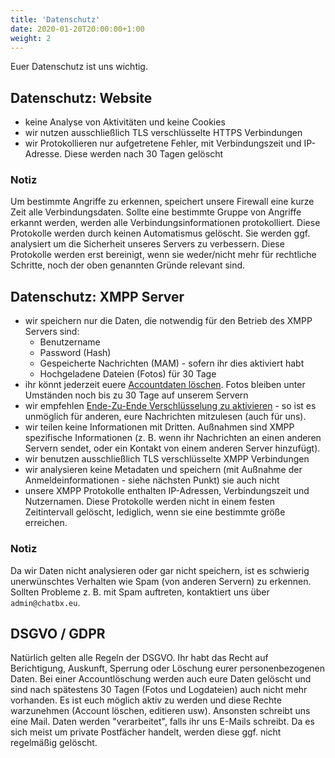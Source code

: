 ```yaml
---
title: 'Datenschutz'
date: 2020-01-20T20:00:00+1:00
weight: 2
---
```


Euer Datenschutz ist uns wichtig.

## Datenschutz: Website

- keine Analyse von Aktivitäten und keine Cookies
- wir nutzen ausschließlich TLS verschlüsselte HTTPS Verbindungen
- wir Protokollieren nur aufgetretene Fehler, mit Verbindungszeit und IP-Adresse. Diese werden nach 30 Tagen gelöscht


### Notiz
Um bestimmte Angriffe zu erkennen, speichert unsere Firewall eine kurze Zeit alle Verbindungsdaten. Sollte eine bestimmte Gruppe von Angriffe erkannt werden, werden alle Verbindungsinformationen protokolliert. Diese Protokolle werden durch keinen Automatismus gelöscht. Sie werden ggf. analysiert um die Sicherheit unseres Servers zu verbessern. Diese Protokolle werden erst bereinigt, wenn sie weder/nicht mehr für rechtliche Schritte, noch der oben genannten Gründe relevant sind.

## Datenschutz: XMPP Server

- wir speichern nur die Daten, die notwendig für den Betrieb des XMPP Servers sind:
    - Benutzername
    - Password (Hash)
    - Gespeicherte Nachrichten (MAM) - sofern ihr dies aktiviert habt
    - Hochgeladene Dateien (Fotos) für 30 Tage
- ihr könnt jederzeit euere [Accountdaten löschen](https://accounts.chatbx.eu/delete). Fotos bleiben unter Umständen noch bis zu 30 Tage auf unserem Servern
- wir empfehlen [Ende-Zu-Ende Verschlüsselung zu aktivieren]() - so ist es unmöglich für anderen, eure Nachrichten mitzulesen (auch für uns).
- wir teilen keine Informationen mit Dritten. Außnahmen sind XMPP spezifische Informationen (z. B. wenn ihr Nachrichten an einen anderen Servern sendet, oder ein Kontakt von einem anderen Server hinzufügt).
- wir benutzen ausschließlich TLS verschlüsselte XMPP Verbindungen
- wir analysieren keine Metadaten und speichern (mit Außnahme der Anmeldeinformationen - siehe nächsten Punkt) sie auch nicht 
- unsere XMPP Protokolle enthalten IP-Adressen, Verbindungszeit und Nutzernamen. Diese Protokolle werden nicht in einem festen Zeitintervall gelöscht, lediglich, wenn sie eine bestimmte größe erreichen. 

### Notiz
Da wir Daten nicht analysieren oder gar nicht speichern, ist es schwierig unerwünschtes Verhalten wie Spam (von anderen Servern) zu erkennen. Sollten Probleme z. B. mit Spam auftreten, kontaktiert uns über `admin@chatbx.eu`.

## DSGVO / GDPR
Natürlich gelten alle Regeln der DSGVO. Ihr habt das Recht auf Berichtigung, Auskunft, Sperrung oder Löschung eurer personenbezogenen Daten. Bei einer Accountlöschung werden auch eure Daten gelöscht und sind nach spätestens 30 Tagen (Fotos und Logdateien) auch nicht mehr vorhanden. Es ist euch möglich aktiv zu werden und diese Rechte warzunehmen (Account löschen,  editieren usw). Ansonsten schreibt uns eine Mail.
Daten werden "verarbeitet", falls ihr uns E-Mails schreibt. Da es sich meist um private Postfächer handelt, werden diese ggf. nicht regelmäßig gelöscht.
